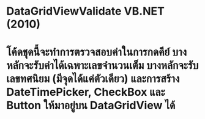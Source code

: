 # DataGridViewValidate VB.NET (2010)

# โค้ดชุดนี้จะทำการตรวจสอบค่าในการกดคีย์ บางหลักจะรับค่าได้เฉพาะเลขจำนวนเต็ม บางหลักจะรับเลขทศนิยม (มีจุดได้แค่ตัวเดียว) และการสร้าง DateTimePicker, CheckBox และ Button ให้มาอยู่บน DataGridView ได้
